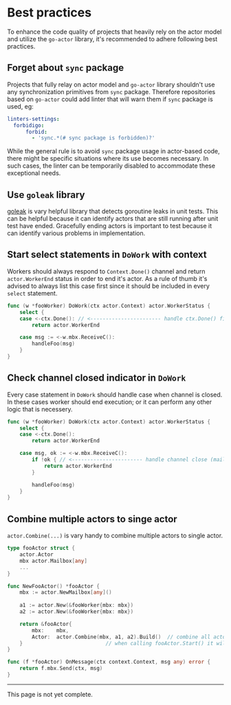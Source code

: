# Best practices

To enhance the code quality of projects that heavily rely on the actor model and utilize the `go-actor` library, it's recommended to adhere following best practices.

## Forget about `sync` package

Projects that fully relay on actor model and `go-actor` library shouldn't use any synchronization primitives from `sync` package. Therefore repositories based on `go-actor` could add linter that will warn them if `sync` package is used, eg:

```yml
linters-settings:
  forbidigo:
      forbid:
        - 'sync.*(# sync package is forbidden)?'
```

While the general rule is to avoid `sync` package usage in actor-based code, there might be specific situations where its use becomes necessary. In such cases, the linter can be temporarily disabled to accommodate these exceptional needs.

## Use `goleak` library

[goleak](https://github.com/uber-go/goleak) is vary helpful library that detects goroutine leaks in unit tests. This can be helpful because it can identify actors that are still running after unit test have ended. Gracefully ending actors is important to test because it can identify various problems in implementation.

## Start select statements in `DoWork` with context

Workers should always respond to `Context.Done()` channel and return `actor.WorkerEnd` status in order to end it's actor. As a rule of thumb it's advised to always list this case first since it should be included in every `select` statement.

```go
func (w *fooWorker) DoWork(ctx actor.Context) actor.WorkerStatus {
	select {
	case <-ctx.Done(): // <----------------------- handle ctx.Done() first
		return actor.WorkerEnd

	case msg := <-w.mbx.ReceiveC():
		handleFoo(msg)
	}
}
```

## Check channel closed indicator in `DoWork`

Every case statement in `DoWork` should handle case when channel is closed. In these cases worker should end execution; or it can perform any other logic that is necessery.

```go
func (w *fooWorker) DoWork(ctx actor.Context) actor.WorkerStatus {
	select {
	case <-ctx.Done():
		return actor.WorkerEnd

	case msg, ok := <-w.mbx.ReceiveC():
		if !ok { // <----------------------- handle channel close (mailbox stop) case
			return actor.WorkerEnd
		}

		handleFoo(msg)
	}
}
```

## Combine multiple actors to singe actor

`actor.Combine(...)` is vary handy to combine multiple actors to single actor.

```go
type fooActor struct {
	actor.Actor
	mbx actor.Mailbox[any]
	...
}

func NewFooActor() *fooActor {
	mbx := actor.NewMailbox[any]()
	
	a1 := actor.New(&fooWorker{mbx: mbx})
	a2 := actor.New(&fooWorker{mbx: mbx})

	return &fooActor{
		mbx: 	mbx,
		Actor: 	actor.Combine(mbx, a1, a2).Build()	// combine all actors to single actor and initialize embeded actor of fooActor struct.
	}							// when calling fooActor.Start() it will start all actors at once.
}

func (f *fooActor) OnMessage(ctx context.Context, msg any) error {
	return f.mbx.Send(ctx, msg)
}

```

---

This page is not yet complete.
